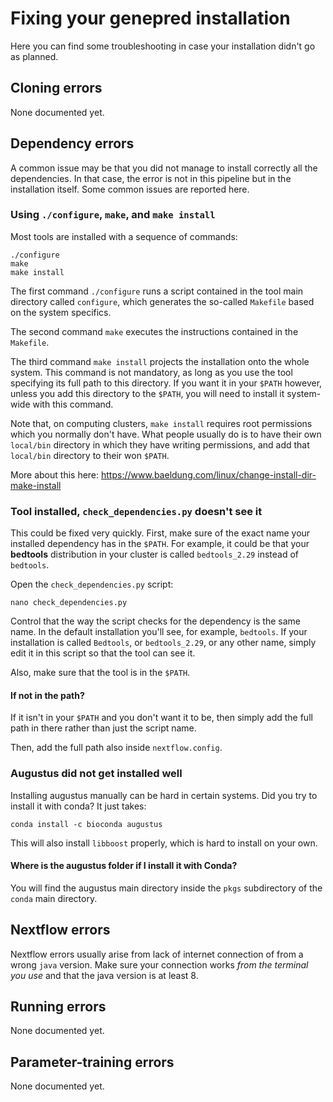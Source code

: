 # Fixing your genepred installation

Here you can find some troubleshooting in case your installation didn't go as planned.

## Cloning errors

None documented yet.

## Dependency errors

A common issue may be that you did not manage to install correctly all the dependencies. In that case, the error is not in this pipeline but in the installation itself. Some common issues are reported here.

### Using `./configure`, `make`, and `make install`

Most tools are installed with a sequence of commands:

```
./configure
make
make install
```

The first command `./configure` runs a script contained in the tool main directory called `configure`, which generates the so-called `Makefile` based on the system specifics.

The second command `make` executes the instructions contained in the `Makefile`.

The third command `make install` projects the installation onto the whole system. This command is not mandatory, as long as you use the tool specifying its full path to this directory. If you want it in your `$PATH` however, unless you add this directory to the `$PATH`, you will need to install it system-wide with this command.

Note that, on computing clusters, `make install` requires root permissions which you normally don't have. What people usually do is to have their own `local/bin` directory in which they have writing permissions, and add that `local/bin` directory to their won `$PATH`.

More about this here:
https://www.baeldung.com/linux/change-install-dir-make-install

### Tool installed, `check_dependencies.py` doesn't see it

This could be fixed very quickly. First, make sure of the exact name your installed dependency has in the `$PATH`. For example, it could be that your **bedtools** distribution in your cluster is called `bedtools_2.29` instead of `bedtools`.

Open the `check_dependencies.py` script:

```
nano check_dependencies.py
```

Control that the way the script checks for the dependency is the same name. In the default installation you'll see, for example, `bedtools`. If your installation is called `Bedtools`, or `bedtools_2.29`, or any other name, simply edit it in this script so that the tool can see it.

Also, make sure that the tool is in the `$PATH`.

#### If not in the path?

If it isn't in your `$PATH` and you don't want it to be, then simply add the full path in there rather than just the script name.

Then, add the full path also inside `nextflow.config`.


### Augustus did not get installed well

Installing augustus manually can be hard in certain systems. Did you try to install it with conda? It just takes:

```
conda install -c bioconda augustus
```

This will also install `libboost` properly, which is hard to install on your own.

#### Where is the augustus folder if I install it with Conda?

You will find the augustus main directory inside the `pkgs` subdirectory of the `conda` main directory.


## Nextflow errors

Nextflow errors usually arise from lack of internet connection of from a wrong `java` version. Make sure your connection works *from the terminal you use* and that the java version is at least 8.


## Running errors

None documented yet.


## Parameter-training errors

None documented yet.
